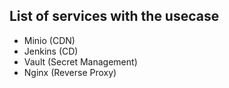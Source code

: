 ## List of services with the usecase

- Minio (CDN)
- Jenkins (CD)
- Vault (Secret Management)
- Nginx (Reverse Proxy)
